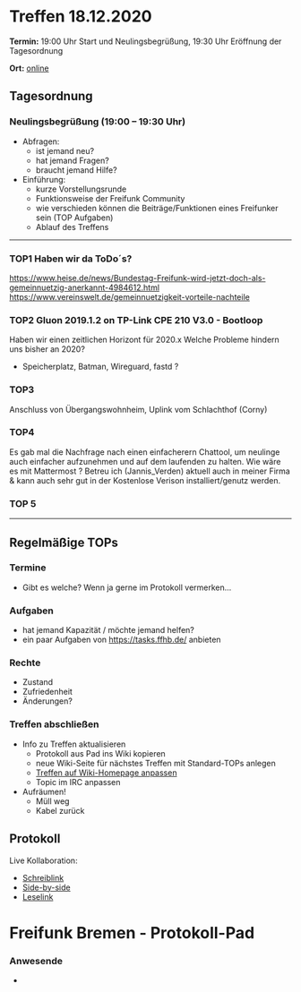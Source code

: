 # Treffen 18.12.2020

**Termin:** 19:00 Uhr Start und Neulingsbegrüßung, 19:30 Uhr Eröffnung der Tagesordnung

**Ort:** [online](https://bremen.freifunk.net/to/videokonf)

## Tagesordnung
### Neulingsbegrüßung (19:00 – 19:30 Uhr)

- Abfragen:
    - ist jemand neu?
    - hat jemand Fragen?
    - braucht jemand Hilfe?
- Einführung:
    - kurze Vorstellungsrunde
    - Funktionsweise der Freifunk Community
    - wie verschieden können die Beiträge/Funktionen eines Freifunker sein (TOP Aufgaben)
    - Ablauf des Treffens

---
### TOP1 Haben wir da ToDo´s?
https://www.heise.de/news/Bundestag-Freifunk-wird-jetzt-doch-als-gemeinnuetzig-anerkannt-4984612.html
https://www.vereinswelt.de/gemeinnuetzigkeit-vorteile-nachteile

### TOP2 Gluon 2019.1.2 on TP-Link CPE 210 V3.0 - Bootloop 
Haben wir einen zeitlichen Horizont für 2020.x
Welche Probleme hindern uns bisher an 2020?
- Speicherplatz, Batman, Wireguard, fastd ?


### TOP3

Anschluss von Übergangswohnheim, Uplink vom Schlachthof (Corny)

### TOP4

Es gab mal die Nachfrage nach einen einfacherern Chattool, um neulinge auch einfacher aufzunehmen und auf dem laufenden zu halten. 
Wie wäre es mit Mattermost ? Betreu ich (Jannis_Verden) aktuell auch in meiner Firma & kann auch sehr gut in der Kostenlose Verison installiert/genutz werden.

### TOP 5

---
## Regelmäßige TOPs

### Termine

- Gibt es welche? Wenn ja gerne im Protokoll vermerken...

### Aufgaben

- hat jemand Kapazität / möchte jemand helfen?
- ein paar Aufgaben von https://tasks.ffhb.de/ anbieten

### Rechte

- Zustand
- Zufriedenheit
- Änderungen?

### Treffen abschließen

- Info zu Treffen aktualisieren
  - Protokoll aus Pad ins Wiki kopieren
  - neue Wiki-Seite für nächstes Treffen mit Standard-TOPs anlegen
  - [Treffen auf Wiki-Homepage anpassen](https://wiki.bremen.freifunk.net/Home)
  - Topic im IRC anpassen
- Aufräumen!
  - Müll weg
  - Kabel zurück

## Protokoll

Live Kollaboration:

* [Schreiblink](https://hackmd.io/AwDgnA7ATArKC0BGGBjAzPALAUzSeARgYgGzxQAmEFFwiKBEKAhkA===?edit)
* [Side-by-side](https://hackmd.io/AwDgnA7ATArKC0BGGBjAzPALAUzSeARgYgGzxQAmEFFwiKBEKAhkA===?both)
* [Leselink](https://hackmd.io/AwDgnA7ATArKC0BGGBjAzPALAUzSeARgYgGzxQAmEFFwiKBEKAhkA===?view)

# Freifunk Bremen - Protokoll-Pad

### Anwesende
- 